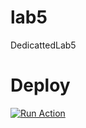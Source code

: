 # lab5
DedicattedLab5
# Deploy
[![Run Action](https://github-action-button.web.app/buttons/simple.svg?name=Deploy%20&eventType=deploy_event&type=simple&action=dispatch)](https://img.shields.io/badge/github%20actions-%232671E5.svg?style=for-the-badge&logo=githubactions&logoColor=white)
